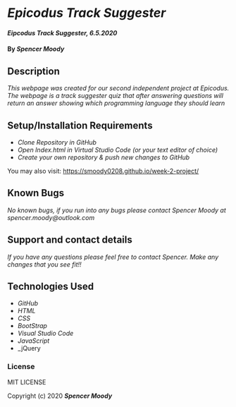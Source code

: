 # _Epicodus Track Suggester_

#### _Eipcodus Track Suggester, 6.5.2020_

#### By _**Spencer Moody**_

## Description

_This webpage was created for our second independent project at Epicodus. The webpage is a track suggester quiz that after answering questions will return an answer showing which programming language they should learn_

## Setup/Installation Requirements

* _Clone Repository in GitHub_
* _Open Index.html in Virtual Studio Code (or your text editor of choice)_
* _Create your own repository & push new changes to GitHub_

You may also visit: https://smoody0208.github.io/week-2-project/

## Known Bugs

_No known bugs, if you run into any bugs please contact Spencer Moody at spencer.moody@outlook.com_

## Support and contact details

_If you have any questions please feel free to contact Spencer. Make any changes that you see fit!!_

## Technologies Used

* _GitHub_
* _HTML_
* _CSS_
* _BootStrap_
* _Visual Studio Code_
* _JavaScript_
* _jQuery

### License

MIT LICENSE

Copyright (c) 2020 **_Spencer Moody_**